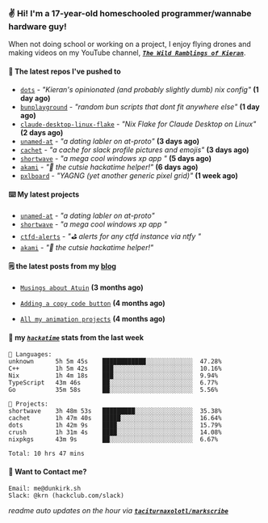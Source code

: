 ### ✌️ Hi! I'm a 17-year-old homeschooled programmer/wannabe hardware guy!

When not doing school or working on a project, I enjoy flying drones and making videos on my YouTube channel, [**_`The Wild Ramblings of Kieran`_**](https://youtube.com/@kieran.rambles).

#### 👷 The latest repos I've pushed to

- [`dots`](https://github.com/taciturnaxolotl/dots) - _"Kieran's opinionated (and probably slightly dumb) nix config"_ **(1 day ago)**
- [`bunplayground`](https://github.com/taciturnaxolotl/bunplayground) - _"random bun scripts that dont fit anywhere else"_ **(1 day ago)**
- [`claude-desktop-linux-flake`](https://github.com/k3d3/claude-desktop-linux-flake) - _"Nix Flake for Claude Desktop on Linux"_ **(2 days ago)**
- [`unamed-at`](https://github.com/taciturnaxolotl/unamed-at) - _"a dating labler on at-proto"_ **(3 days ago)**
- [`cachet`](https://github.com/taciturnaxolotl/cachet) - _"a cache for slack profile pictures and emojis"_ **(3 days ago)**
- [`shortwave`](https://github.com/taciturnaxolotl/shortwave) - _"a mega cool windows xp app "_ **(5 days ago)**
- [`akami`](https://github.com/taciturnaxolotl/akami) - _"🌷 the cutsie hackatime helper!"_ **(6 days ago)**
- [`pxlboard`](https://github.com/taciturnaxolotl/pxlboard) - _"YAGNG (yet another generic pixel grid)"_ **(1 week ago)**

#### ⌨️ My latest projects

- [`unamed-at`](https://github.com/taciturnaxolotl/unamed-at) - _"a dating labler on at-proto"_
- [`shortwave`](https://github.com/taciturnaxolotl/shortwave) - _"a mega cool windows xp app "_
- [`ctfd-alerts`](https://github.com/taciturnaxolotl/ctfd-alerts) - _"⛳ alerts for any ctfd instance via ntfy "_
- [`akami`](https://github.com/taciturnaxolotl/akami) - _"🌷 the cutsie hackatime helper!"_

#### 🗒️ the latest posts from my [blog](https://dunkirk.sh)

- [`Musings about Atuin`](https://dunkirk.sh/blog/atuin/) **(3 months ago)**

- [`Adding a copy code button`](https://dunkirk.sh/blog/adding-a-copy-button/) **(4 months ago)**

- [`All my animation projects`](https://dunkirk.sh/blog/my-animations/) **(4 months ago)**



#### 📡 my [_`hackatime`_](https://waka.hackclub.com) stats from the last week

```text
💾 Languages:
unknown      5h 5m 45s    ████████████░░░░░░░░░░░░░  47.28%
C++          1h 5m 42s    ███░░░░░░░░░░░░░░░░░░░░░░  10.16%
Nix          1h 4m 18s    ███░░░░░░░░░░░░░░░░░░░░░░  9.94%
TypeScript   43m 46s      ██░░░░░░░░░░░░░░░░░░░░░░░  6.77%
Go           35m 58s      ██░░░░░░░░░░░░░░░░░░░░░░░  5.56%

💼 Projects:
shortwave    3h 48m 53s   █████████░░░░░░░░░░░░░░░░  35.38%
cachet       1h 47m 40s   █████░░░░░░░░░░░░░░░░░░░░  16.64%
dots         1h 42m 9s    ████░░░░░░░░░░░░░░░░░░░░░  15.79%
crush        1h 31m 4s    ████░░░░░░░░░░░░░░░░░░░░░  14.08%
nixpkgs      43m 9s       ██░░░░░░░░░░░░░░░░░░░░░░░  6.67%

Total: 10 hrs 47 mins
```

#### 📮 Want to Contact me?

```text
Email: me@dunkirk.sh
Slack: @krn (hackclub.com/slack)
```

_readme auto updates on the hour via [**`taciturnaxolotl/markscribe`**](https://github.com/taciturnaxolotl/markscribe)_
